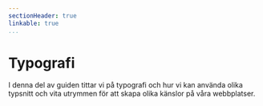 ```yaml
---
sectionHeader: true
linkable: true
...
```

Typografi
=======================

I denna del av guiden tittar vi på typografi och hur vi kan använda olika typsnitt och vita utrymmen för att skapa olika känslor på våra webbplatser.
